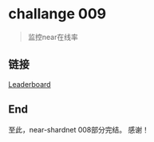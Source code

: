 # challange 009

> 监控near在线率

## 链接

[Leaderboard](https://openshards.io/shardnet-uptime-scoreboard/)

## End

至此，near-shardnet 008部分完结。
感谢！
